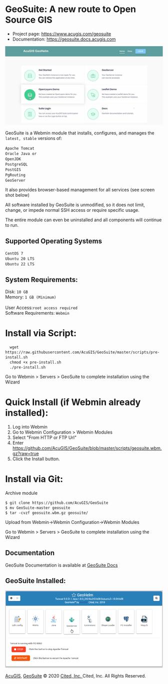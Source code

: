 # GeoSuite: A new route to Open Source GIS

* Project page: https://www.acugis.com/geosuite
* Documentation: https://geosuite.docs.acugis.com 

![GeoSuite Logo](geosuite-top-banner.jpg)

GeoSuite is a Webmin module that installs, configures, and manages the <code>latest, stable</code> versions of:

<code>Apache Tomcat</code><br />
<code>Oracle Java or OpenJDK</code><br />
<code>PostgreSQL</code><br />
<code>PostGIS</code><br />
<code>PgRouting</code><br />
<code>GeoServer</code><br />

It also provides browser-based management for all services (see screen shot below)

All software installed by GeoSuite is unmodified, so it does not limit, change, or impede normal SSH access or require specific usage.  <br />

The entire module can even be uninstalled and all components will continue to run.<br />



## Supported Operating Systems <br/>
		
<code>CentOS 7</code><br />
<code>Ubuntu 20 LTS</code><br />
<code>Ubuntu 22 LTS</code><br />

## System Requirements: <br />
Disk: <code>10 GB</code><br />
Memory: <code>1 GB (Minimum) </code><br /> 
User Access:<code>root access required</code><br />
Software Requirements: <code>Webmin</code><br />

# Install via Script:

      wget https://raw.githubusercontent.com/AcuGIS/GeoSuite/master/scripts/pre-install.sh
      chmod +x pre-install.sh
      ./pre-install.sh

Go to Webmin > Servers > GeoSuite to complete installation using the Wizard

# Quick Install (if Webmin already installed):

1. Log into Webmin
2. Go to Webmin Configuration > Webmin Modules
3. Select "From HTTP or FTP Url"
4. Enter https://github.com/AcuGIS/GeoSuite/blob/master/scripts/geosuite.wbm.gz?raw=true
5. Click the Install button.

# Install via Git:

Archive module

	$ git clone https://github.com/AcuGIS/GeoSuite
	$ mv GeoSuite-master geosuite
	$ tar -cvzf geosuite.wbm.gz geosuite/

Upload from Webmin->Webmin Configuration->Webmin Modules

Go to Webmin > Servers > GeoSuite to complete installation using the Wizard


## Documentation
GeoSuite Documentation is available at [GeoSuite Docs](https://www.acugis.com/geosuite/docs/)
		
## GeoSuite Installed:


![GeoSuite Installed](geosuite-header.png)

[AcuGIS](https://www.acugis.com/), [GeoSuite](https://geosuite.org) &copy; 2020 [Cited, Inc. ](https://www.citedcorp.com)Cited, Inc. All Rights Reserved.
